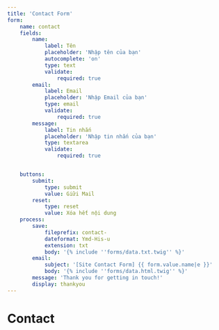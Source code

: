 ```yaml
---
title: 'Contact Form'
form:
    name: contact
    fields:
        name:
            label: Tên
            placeholder: 'Nhập tên của bạn'
            autocomplete: 'on'
            type: text
            validate:
                required: true
        email:
            label: Email
            placeholder: 'Nhập Email của bạn'
            type: email
            validate:
                required: true
        message:
            label: Tin nhắn
            placeholder: 'Nhập tin nhắn của bạn'
            type: textarea
            validate:
                required: true


    buttons:
        submit:
            type: submit
            value: Giữi Mail
        reset:
            type: reset
            value: Xóa hết nội dung
    process:
        save:
            fileprefix: contact-
            dateformat: Ymd-His-u
            extension: txt
            body: '{% include ''forms/data.txt.twig'' %}'
        email:
            subject: '[Site Contact Form] {{ form.value.name|e }}'
            body: '{% include ''forms/data.html.twig'' %}'
        message: 'Thank you for getting in touch!'
        display: thankyou
---
```


# Contact